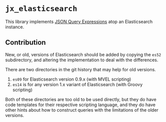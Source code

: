 # `jx_elasticsearch`

This library implements [JSON Query Expressions]() atop an Elasticsearch instance.


## Contribution

New, or old, versions of Elasticsearch should be added by copying the `es52` subdirectory, and altering the implementation to deal with the differences.

There are two directories in the git history that may help for old versions.

1. `es09` for Elasticsearch version 0.9.x (with MVEL scripting)
2. `es14` is for any version 1.x variant of Elasticsearch (with Groovy scripting)

Both of these directories are too old to be used directly, but they do have code templates for their respective scripting language, and they do have other hints about how to construct queries with the limitations of the older versions.

